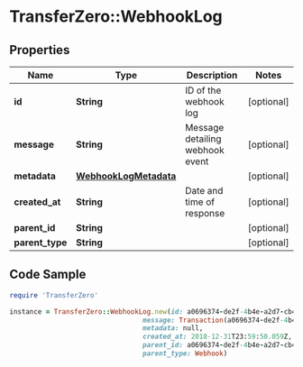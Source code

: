 # TransferZero::WebhookLog

## Properties

Name | Type | Description | Notes
------------ | ------------- | ------------- | -------------
**id** | **String** | ID of the webhook log | [optional] 
**message** | **String** | Message detailing webhook event | [optional] 
**metadata** | [**WebhookLogMetadata**](WebhookLogMetadata.md) |  | [optional] 
**created_at** | **String** | Date and time of response | [optional] 
**parent_id** | **String** |  | [optional] 
**parent_type** | **String** |  | [optional] 

## Code Sample

```ruby
require 'TransferZero'

instance = TransferZero::WebhookLog.new(id: a0696374-de2f-4b4e-a2d7-cb4e0a1240c0,
                                 message: Transaction(a0696374-de2f-4b4e-a2d7-cb4e0a1240c0) transaction.mispaid pending!,
                                 metadata: null,
                                 created_at: 2018-12-31T23:59:50.059Z,
                                 parent_id: a0696374-de2f-4b4e-a2d7-cb4e0a1240c0,
                                 parent_type: Webhook)
```


